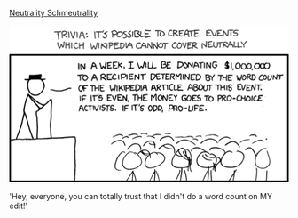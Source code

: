[Neutrality Schmeutrality](https://xkcd.com/545)

![Neutrality Schmeutrality](./random_comic.png)

'Hey, everyone, you can totally trust that I didn't do a word count on MY edit!'

